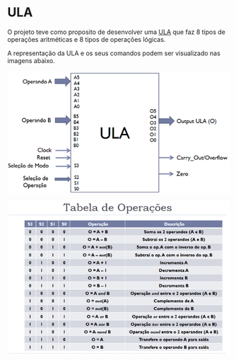 # ULA

O projeto teve como proposito de desenvolver uma [ULA](https://pt.wikipedia.org/wiki/Unidade_l%C3%B3gica_e_aritm%C3%A9tica) que faz 8 tipos de operações aritméticas e 8 tipos de operações lógicas.

A representação da ULA e os seus comandos podem ser visualizado nas imagens abaixo.

![Representação da ULA](imgs/ula.png)

![Operações da ULA](imgs/ops.png)